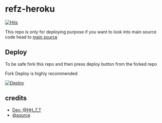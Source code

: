 # refz-heroku
[![Hits](https://hits.seeyoufarm.com/api/count/incr/badge.svg?url=https%3A%2F%2Fgithub.com%2Ftgcatub%2Fnekopack&count_bg=%2379C83D&title_bg=%23555555&icon=&icon_color=%23E7E7E7&title=hits&edge_flat=false)](https://github.com/albrans31/nekopack)

This repo is only for deploying purpose if you want to look into main source code head to [main source](https://github.com/albrans31/zelzal) 

## Deploy

To be safe fork this repo and then press deploy button from the forked repo 

Fork Deploy is highly recommended

[![Deploy](https://www.herokucdn.com/deploy/button.svg)](https://heroku.com/deploy)

## credits
   - [Dev: @HH_7_T](https://t.me/Hh_7_t)
   - [@source](https://t.me/source_albrans)

